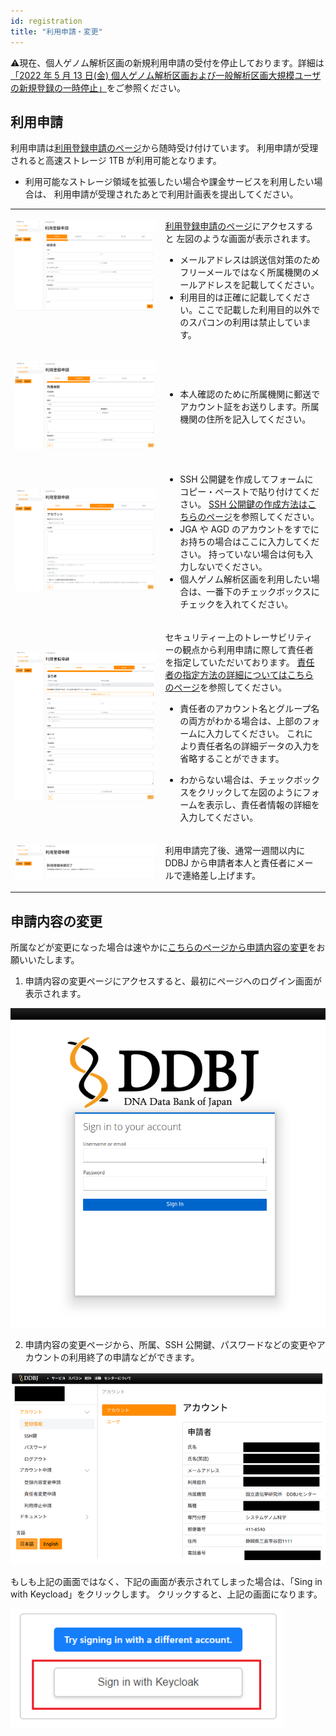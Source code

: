 ```yaml
---
id: registration
title: "利用申請・変更"
---
```


&#x26A0;現在、個人ゲノム解析区画の新規利用申請の受付を停止しております。詳細は<a href="https://sc.ddbj.nig.ac.jp/blog/2022-05-13-suspension-of-applications">「2022 年 5 月 13 日(金) 個人ゲノム解析区画および一般解析区画大規模ユーザの新規登録の一時停止」</a>をご参照ください。


## 利用申請

利用申請は[利用登録申請のページ](https://sc-account.ddbj.nig.ac.jp/application/registration)から随時受け付けています。
利用申請が受理されると高速ストレージ 1TB が利用可能となります。

- 利用可能なストレージ領域を拡張したい場合や課金サービスを利用したい場合は、
  利用申請が受理されたあとで利用計画表を提出してください。


<table>
<tr>
<td width="400" valign="top">

![](Registration_JP_1.png)

</td>
<td width="400" valign="top">

[利用登録申請のページ](https://sc-account.ddbj.nig.ac.jp/application/registration)にアクセスすると
左図のような画面が表示されます。

- メールアドレスは誤送信対策のためフリーメールではなく所属機関のメールアドレスを記載してください。
- 利用目的は正確に記載してください。ここで記載した利用目的以外でのスパコンの利用は禁止しています。



</td>
</tr>


<tr>
<td>

![](Registration_JP_2.png)

</td>
<td>

- 本人確認のために所属機関に郵送でアカウント証をお送りします。所属機関の住所を記入してください。

</td>
</tr>

<tr>
<td>

![](Registration_JP_3.png)

</td>
<td>

- SSH 公開鍵を作成してフォームにコピー・ペーストで貼り付けてください。
[SSH 公開鍵の作成方法はこちらのページ](ssh_keys)を参照してください。
- JGA や AGD のアカウントをすでにお持ちの場合はここに入力してください。
持っていない場合は何も入力しないでください。
- 個人ゲノム解析区画を利用したい場合は、一番下のチェックボックスにチェックを入れてください。

</td>
</tr>

<tr>
<td>

![](Registration_JP_4.png)

</td>
<td>

セキュリティー上のトレーサビリティーの観点から利用申請に際して責任者を指定していただいております。
[責任者の指定方法の詳細についてはこちらのページ](http://133.39.114.45:53000/application/#%E8%B2%AC%E4%BB%BB%E8%80%85%E3%81%AB%E3%81%A4%E3%81%84%E3%81%A6)を参照してください。

- 責任者のアカウント名とグループ名の両方がわかる場合は、上部のフォームに入力してください。
これにより責任者名の詳細データの入力を省略することができます。

- わからない場合は、チェックボックスをクリックして左図のようにフォームを表示し、責任者情報の詳細を入力してください。

</td>
</tr>



<tr>
<td>

![](Registration_JP_5.png)

</td>
<td>
利用申請完了後、通常一週間以内に DDBJ から申請者本人と責任者にメールで連絡差し上げます。
</td>
</tr>

</table>




## 申請内容の変更


所属などが変更になった場合は速やかに[こちらのページから申請内容の変更](https://sc-account.ddbj.nig.ac.jp/login)をお願いいたします。


1. 申請内容の変更ページにアクセスすると、最初にページへのログイン画面が表示されます。

![](Change_login.png)


2. 申請内容の変更ページから、所属、SSH 公開鍵、パスワードなどの変更やアカウントの利用終了の申請などができます。

![](Change_App_JP.png)


もしも上記の画面ではなく、下記の画面が表示されてしまった場合は、「Sing in with Keycload」をクリックします。
クリックすると、上記の画面になります。

![](Keycload.png)

